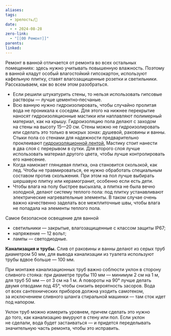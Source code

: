 ```yaml
---
aliases: 
tags:
  - зрелость/🌱
date:
  - - 2024-08-28
zero-link:
  - "[[00 Ремонт]]"
parents: 
linked:
---
```

Ремонт в ванной отличается от ремонта во всех остальных помещениях: здесь нужно учитывать повышенную влажность. Поэтому в ванной кладут особый влагостойкий гипсокартон, используют кафельную плитку, ставят влагозащищенные розетки и светильники. Рассказываем, как во всем этом разобраться.

- Если решили штукатурить стены, то нельзя использовать гипсовые растворы — лучше цементно‑песчаные.
- Всю ванную нужно гидроизолировать, чтобы случайно пролитая вода не проникала к соседям. Для этого на нижнее перекрытие наносят гидроизоляционные мастики или наплавляют полимерный материал, как на крышу. Гидроизоляцию пола делают с заходом на стены на высоту 15—20 см. Стены можно не гидроизолировать или сделать это только в мокрых зонах: душевой, раковины и ванны. Стыки пола со стенами для надежности предварительно проклеивают [гидроизоляционной лентой.](https://lemanapro.ru/product/lenta-gidroizolyacionnaya-knauf-flehendihtband-7-12-sm-10-m-16217298/) Мастику стоит нанести в два слоя с перерывом в сутки. Для второго слоя лучше использовать материал другого цвета, чтобы лучше контролировать его нанесение.
- Когда намокает глянцевая плитка, она становится скользкой, как лед. Чтобы не травмироваться, ее нужно обработать специальным составом против скольжения. При этом на пол лучше выбирать шершавую плитку или керамогранит, особенно если есть дети.
- Чтобы влага на полу быстрее высыхала, а плитка не была вечно холодной, делают систему теплого пола: под плитку устанавливают электрические нагревательные элементы. В таком случае очень важно качественно заделать все межплиточные швы, чтобы влага не попадала на элементы теплого пола.

Самое безопасное освещение для ванной
- светильники — закрытые, влагозащищенные с классом защиты IP67;
- напряжение — 12 вольт;
- лампы — светодиодные.

**Канализация и трубы.** Слив от раковины и ванны делают из серых труб диаметром 50 мм, для вывода канализации из туалета используют трубы вдвое больше — 100 мм.

При монтаже канализационных труб важно соблюсти уклон в сторону сливного стояка: при диаметре трубы 110 мм — минимум 2 см на 1 м, для труб 50 мм — от 3 см на 1 м. А повороты на 90° лучше делать двумя отводами под 45°, чтобы снизить вероятность засоров. Вода от всех сантехнических приборов должна уходить самотеком, за исключением сливного шланга стиральной машинки — там сток идет под напором.

Уклон труб можно измерить уровнем, причем сделать это нужно до того, как канализацию вмуруют в стену или пол. Если уклон не сделали, вода будет застаиваться — и придется переделывать значительную часть ремонта, чтобы это исправить.